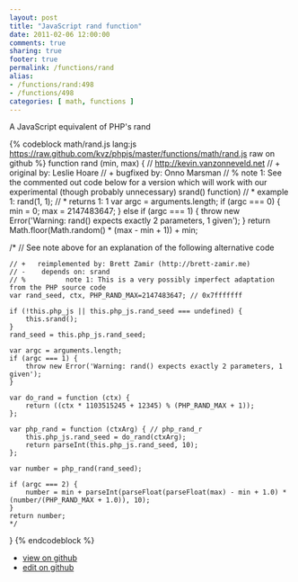 ```yaml
---
layout: post
title: "JavaScript rand function"
date: 2011-02-06 12:00:00
comments: true
sharing: true
footer: true
permalink: /functions/rand
alias:
- /functions/rand:498
- /functions/498
categories: [ math, functions ]
---
```

A JavaScript equivalent of PHP's rand
<!-- more -->
{% codeblock math/rand.js lang:js https://raw.github.com/kvz/phpjs/master/functions/math/rand.js raw on github %}
function rand (min, max) {
    // http://kevin.vanzonneveld.net
    // +   original by: Leslie Hoare
    // +   bugfixed by: Onno Marsman
    // %          note 1: See the commented out code below for a version which will work with our experimental (though probably unnecessary) srand() function)
    // *     example 1: rand(1, 1);
    // *     returns 1: 1
    var argc = arguments.length;
    if (argc === 0) {
        min = 0;
        max = 2147483647;
    } else if (argc === 1) {
        throw new Error('Warning: rand() expects exactly 2 parameters, 1 given');
    }
    return Math.floor(Math.random() * (max - min + 1)) + min;

/*
    // See note above for an explanation of the following alternative code
    
    // +   reimplemented by: Brett Zamir (http://brett-zamir.me)
    // -    depends on: srand
    // %          note 1: This is a very possibly imperfect adaptation from the PHP source code
    var rand_seed, ctx, PHP_RAND_MAX=2147483647; // 0x7fffffff

    if (!this.php_js || this.php_js.rand_seed === undefined) {
        this.srand();
    }
    rand_seed = this.php_js.rand_seed;

    var argc = arguments.length;
    if (argc === 1) {
        throw new Error('Warning: rand() expects exactly 2 parameters, 1 given');
    }

    var do_rand = function (ctx) {
        return ((ctx * 1103515245 + 12345) % (PHP_RAND_MAX + 1));
    };

    var php_rand = function (ctxArg) { // php_rand_r
        this.php_js.rand_seed = do_rand(ctxArg);
        return parseInt(this.php_js.rand_seed, 10);
    };

    var number = php_rand(rand_seed);

    if (argc === 2) {
        number = min + parseInt(parseFloat(parseFloat(max) - min + 1.0) * (number/(PHP_RAND_MAX + 1.0)), 10);
    }
    return number;
    */
}
{% endcodeblock %}
<ul>
 <li><a href="https://github.com/kvz/phpjs/blob/master/functions/math/rand.js">view on github</a></li>
 <li><a href="https://github.com/kvz/phpjs/edit/master/functions/math/rand.js">edit on github</a></li>
</ul>
